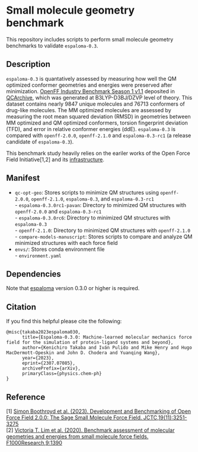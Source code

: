 # Small molecule geometry benchmark
This repository includes scripts to perform small molecule geometry benchmarks to validate `espaloma-0.3`. 


## Description
`espaloma-0.3` is quantatively assessed by measuring how well the QM optimized conformer geometries and energies were preserved after minimization. [OpenFF Industry Benchmark Season 1 v1.1](https://github.com/openforcefield/qca-dataset-submission/tree/master/submissions/2021-06-04-OpenFF-Industry-Benchmark-Season-1-v1.1) deposited in [QCArchive](https://qcarchive.molssi.org/), which was generated at B3LYP-D3BJ/DZVP level of theory. This dataset contains nearly 9847 unique molecules and 76713 conformers of drug-like molecules. 
The MM optimized molecules are assessed by measuring the root mean squared deviation (RMSD) in geometries between MM optimized and QM optimized conformers, torsion fingerprint deviation (TFD), and error in relative conformer energies (ddE). `espaloma-0.3` is compared with `openff-2.0.0`, `openff-2.1.0` and `espaloma-0.3-rc1` (a release candidate of `espaloma-0.3`).

This benchmark study heavily relies on the eariler works of the Open Force Field Initiative[1,2] and its [infrastructure](https://github.com/openforcefield/openff-sage/tree/main/inputs-and-results/benchmarks/qc-opt-geo).


## Manifest
- `qc-opt-geo`: Stores scripts to minimize QM structures using `openff-2.0.0`, `openff-2.1.0`, `espaloma-0.3`, and `espaloma-0.3-rc1`  
      - `espaloma-0.3.0rc1-pavan`: Directory to minimized QM structures with `openff-2.0.0` and `espaloma-0.3-rc1`  
      - `espaloma-0.3.0rc6`: Directory to minimized QM structures with `espaloma-0.3`  
      - `openff-2.1.0`: Directory to minimized QM structures with `openff-2.1.0`  
      - `compare-models-manuscript`: Stores scripts to compare and analyze QM minimized structures with each force field
- `envs/`: Stores conda environment file  
      - `environment.yaml`


## Dependencies
Note that [espaloma](https://github.com/choderalab/espaloma) version 0.3.0 or higher is required.


## Citation
If you find this helpful please cite the following:

```
@misc{takaba2023espaloma030,
      title={Espaloma-0.3.0: Machine-learned molecular mechanics force field for the simulation of protein-ligand systems and beyond}, 
      author={Kenichiro Takaba and Iván Pulido and Mike Henry and Hugo MacDermott-Opeskin and John D. Chodera and Yuanqing Wang},
      year={2023},
      eprint={2307.07085},
      archivePrefix={arXiv},
      primaryClass={physics.chem-ph}
}
```

## Reference
[1] [Simon Boothroyd et al. (2023). Development and Benchmarking of Open Force Field 2.0.0: The Sage Small Molecule Force Field. JCTC,19(11):3251-3275 ](https://pubs.acs.org/doi/10.1021/acs.jctc.3c00039)  
[2] [Victoria T. Lim et al. (2020). Benchmark assessment of molecular geometries and energies from small molecule force fields. F1000Research,9:1390](https://f1000research.com/articles/9-1390/v1)